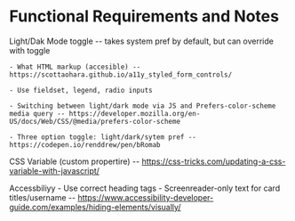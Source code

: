 # Functional Requirements and Notes

Light/Dak Mode toggle -- takes system pref by default, but can override with toggle

    - What HTML markup (accesible) -- https://scottaohara.github.io/a11y_styled_form_controls/

    - Use fieldset, legend, radio inputs

    - Switching between light/dark mode via JS and Prefers-color-scheme media query -- https://developer.mozilla.org/en-US/docs/Web/CSS/@media/prefers-color-scheme

    - Three option toggle: light/dark/sytem pref -- https://codepen.io/renddrew/pen/bRomab


CSS Variable (custom propertire) -- https://css-tricks.com/updating-a-css-variable-with-javascript/


Accessbiliyy
    - Use correct heading tags
    - Screenreader-only text for card titles/username -- https://www.accessibility-developer-guide.com/examples/hiding-elements/visually/